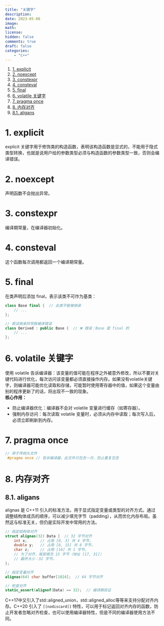 ```yaml
---
title: "关键字"
description: 
date: 2023-05-08
image: 
math: 
license: 
hidden: false
comments: true
draft: false
categories:
    - "C++"
---
```


1. [1. explicit](#1-explicit)
2. [2. noexcept](#2-noexcept)
3. [3. constexpr](#3-constexpr)
4. [4. consteval](#4-consteval)
5. [5. final](#5-final)
6. [6. volatile 关键字](#6-volatile-关键字)
7. [7. pragma once](#7-pragma-once)
8. [8. 内存对齐](#8-内存对齐)
  1. [8.1. aligans](#81-aligans)






# 1. explicit
explicit 关键字用于修饰类的构造函数，表明该构造函数是显式的，不能用于隐式类型转换，也就是说用户给的参数类型必须与构造函数的参数类型一致，否则会编译错误。   

# 2. noexcept
声明函数不会抛出异常。  

# 3. constexpr
编译期常量，在编译器初始化。   

# 4. consteval
这个函数每次调用都返回一个编译期常量。

# 5. final
在类声明后添加 final，表示该类不可作为基类：
```cpp
class Base final {  // 此类不能被继承
    // ...
};

// 尝试继承将导致编译错误
class Derived : public Base {  // ❌ 错误：Base 是 final 的
    // ...
};
```

# 6. volatile 关键字
使用 volatile 告诉编译器：该变量的值可能在程序之外被意外修改，所以不要对关键代码进行优化，每次访问该变量都必须直接操作内存。如果没有volatile关键字，则编译器可能优化读取和存储，可能暂时使用寄存器中的值，如果这个变量由别的程序更新了的话，将出现不一致的现象。   
**核心作用：**   
- 防止编译器优化：编译器不会对 volatile 变量进行缓存（如寄存器）。
- 强制内存访问：每次读取 volatile 变量时，必须从内存中读取；每次写入后，必须立即刷新到内存。



# 7. pragma once
```cpp
// 用于传统头文件
 #pragma once // 告诉编译器，此文件只包含一次，防止重复包含
```


# 8. 内存对齐
## 8.1. aligans
alignas 是 C++11 引入的标准方法，用于显式指定变量或类型的对齐方式。通过调整结构体成员的顺序，可以减少填充字节（padding），从而优化内存布局。虽然这与标准无关，但仍是实际开发中常用的方法。
```cpp
// 指定结构体对齐
struct alignas(32) Data {  // 32 字节对齐   
    int x;      // 占用 [0, 3] 共 4 字节。  
    double y;   // 占用 [8, 15] 共 8 字节。   
    char z;     // 占用 [16] 共 1 字节。   
    // 为了对齐，尾部填充 15 字节（地址 [17, 31]）
    // 最终大小：32 字节。
};

// 指定变量对齐
alignas(64) char buffer[1024];  // 64 字节对齐

// 检查对齐
static_assert(alignof(Data) == 32);  // 编译期验证
```
C++17中又引入了std::aligned_union，std::aligned_alloc等等来支持分配对齐内存。C++20 引入了 `[[nodiscard]]` 特性，可以用于标记返回对齐内存的函数，防止开发者忽略对齐检查，也可以使用编译器特性，但是不同的编译器使用方法不同。